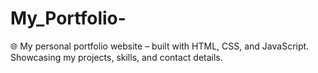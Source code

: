 # My_Portfolio-
🌐 My personal portfolio website – built with HTML, CSS, and JavaScript. Showcasing my projects, skills, and contact details.
